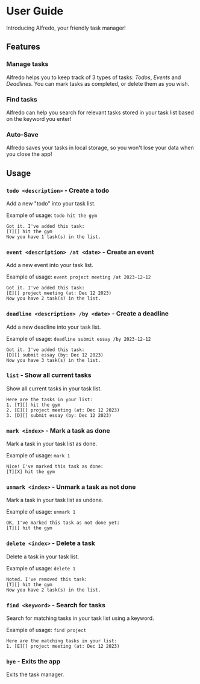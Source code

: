 # User Guide
Introducing Alfredo, your friendly task manager!
## Features 

### Manage tasks

Alfredo helps you to keep track of 3 types of tasks: *Todos*, *Events* and *Deadlines*.
You can mark tasks as completed, or delete them as you wish.

### Find tasks

Alfredo can help you search for relevant tasks stored in your task list based on the keyword you enter!

### Auto-Save

Alfredo saves your tasks in local storage, so you won't lose your data when you close the app!

## Usage 

### `todo <description>` - Create a todo

Add a new "todo" into your task list.

Example of usage: `todo hit the gym`

```
Got it. I've added this task: 
[T][] hit the gym
Now you have 1 task(s) in the list.
```


### `event <description> /at <date>` - Create an event

Add a new event into your task list.

Example of usage: `event project meeting /at 2023-12-12`

```
Got it. I've added this task:
[E][] project meeting (at: Dec 12 2023)
Now you have 2 task(s) in the list.
```

### `deadline <description> /by <date>` - Create a deadline

Add a new deadline into your task list.

Example of usage: `deadline submit essay /by 2023-12-12`

```
Got it. I've added this task:
[D][] submit essay (by: Dec 12 2023)
Now you have 3 task(s) in the list.
```

### `list` - Show all current tasks

Show all current tasks in your task list.

```
Here are the tasks in your list:
1. [T][] hit the gym
2. [E][] project meeting (at: Dec 12 2023)
3. [D][] submit essay (by: Dec 12 2023)
```

### `mark <index>` - Mark a task as done

Mark a task in your task list as done.

Example of usage: `mark 1`

```
Nice! I've marked this task as done:
[T][X] hit the gym
```

### `unmark <index>` - Unmark a task as not done

Mark a task in your task list as undone.

Example of usage: `unmark 1`

```
OK, I've marked this task as not done yet:
[T][] hit the gym
```

### `delete <index>` - Delete a task

Delete a task in your task list.

Example of usage: `delete 1`

```
Noted. I've removed this task:
[T][] hit the gym
Now you have 2 task(s) in the list.
```

### `find <keyword>` - Search for tasks

Search for matching tasks in your task list using a keyword.

Example of usage: `find project`

```
Here are the matching tasks in your list:
1. [E][] project meeting (at: Dec 12 2023)
```

### `bye` - Exits the app

Exits the task manager.
